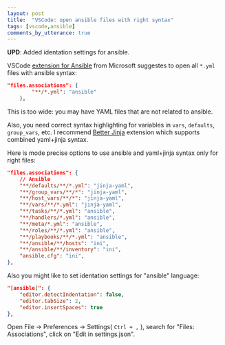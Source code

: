 ```yaml
---
layout: post
title:  "VSCode: open ansible files with right syntax"
tags: [vscode,ansible]
comments_by_utterance: true
---
```


**UPD**: Added identation settings for ansible.

VSCode [extension for Ansible](https://marketplace.visualstudio.com/items?itemName=vscoss.vscode-ansible#user-content-syntax-highlighting) from Microsoft suggestes to open all `*.yml` files with ansible syntax:

```json
"files.associations": {
        "**/*.yml": "ansible"
    },
```

This is too wide: you may have YAML files that are not related to ansible.

Also, you need correct syntax highlighting for variables in `vars`, `defaults`, `group_vars`, etc. I recommend [Better Jinja](https://marketplace.visualstudio.com/items?itemName=samuelcolvin.jinjahtml) extension which supports combined yaml+jinja syntax.

Here is mode precise options to use ansible and yaml+jinja syntax only for right files:

```json
"files.associations": {
    // Ansible
    "**/defaults/**/*.yml": "jinja-yaml",
    "**/group_vars/**/*": "jinja-yaml",
    "**/host_vars/**/*": "jinja-yaml",
    "**/vars/**/*.yml": "jinja-yaml",
    "**/tasks/**/*.yml": "ansible",
    "**/handlers/*.yml": "ansible",
    "**/meta/*.yml": "ansible",
    "**/roles/**/*.yml": "ansible",
    "**/playbooks/**/*.yml": "ansible",
    "**/ansible/**/hosts": "ini",
    "**/ansible/**/inventory": "ini",
    "ansible.cfg": "ini",
},
```

Also you might like to set identation settings for "ansible" language:

```json
"[ansible]": {
    "editor.detectIndentation": false,
    "editor.tabSize": 2,
    "editor.insertSpaces": true
},
```

Open File -> Preferences -> Settings( `Ctrl + ,` ), search for "Files: Associations", click on "Edit in settings.json".
